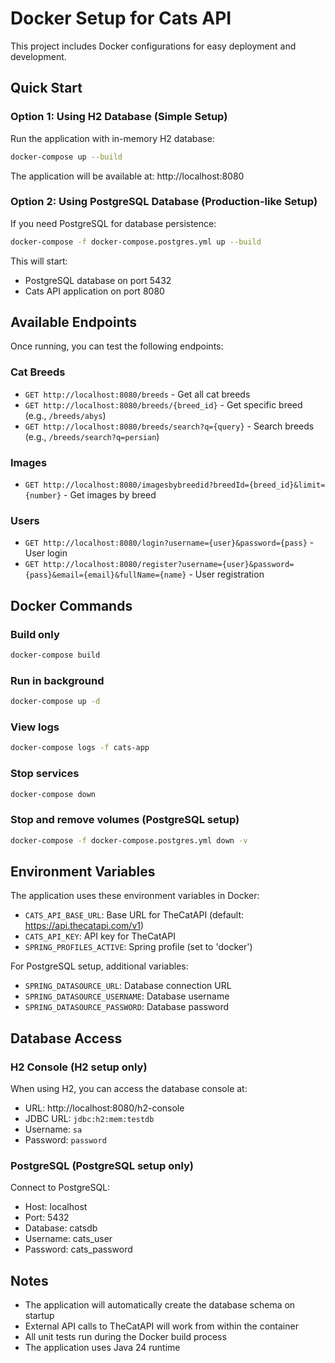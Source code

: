 # Docker Setup for Cats API

This project includes Docker configurations for easy deployment and development.

## Quick Start

### Option 1: Using H2 Database (Simple Setup)

Run the application with in-memory H2 database:

```bash
docker-compose up --build
```

The application will be available at: http://localhost:8080

### Option 2: Using PostgreSQL Database (Production-like Setup)

If you need PostgreSQL for database persistence:

```bash
docker-compose -f docker-compose.postgres.yml up --build
```

This will start:
- PostgreSQL database on port 5432
- Cats API application on port 8080

## Available Endpoints

Once running, you can test the following endpoints:

### Cat Breeds
- `GET http://localhost:8080/breeds` - Get all cat breeds
- `GET http://localhost:8080/breeds/{breed_id}` - Get specific breed (e.g., `/breeds/abys`)
- `GET http://localhost:8080/breeds/search?q={query}` - Search breeds (e.g., `/breeds/search?q=persian`)

### Images
- `GET http://localhost:8080/imagesbybreedid?breedId={breed_id}&limit={number}` - Get images by breed

### Users
- `GET http://localhost:8080/login?username={user}&password={pass}` - User login
- `GET http://localhost:8080/register?username={user}&password={pass}&email={email}&fullName={name}` - User registration

## Docker Commands

### Build only
```bash
docker-compose build
```

### Run in background
```bash
docker-compose up -d
```

### View logs
```bash
docker-compose logs -f cats-app
```

### Stop services
```bash
docker-compose down
```

### Stop and remove volumes (PostgreSQL setup)
```bash
docker-compose -f docker-compose.postgres.yml down -v
```

## Environment Variables

The application uses these environment variables in Docker:

- `CATS_API_BASE_URL`: Base URL for TheCatAPI (default: https://api.thecatapi.com/v1)
- `CATS_API_KEY`: API key for TheCatAPI
- `SPRING_PROFILES_ACTIVE`: Spring profile (set to 'docker')

For PostgreSQL setup, additional variables:
- `SPRING_DATASOURCE_URL`: Database connection URL
- `SPRING_DATASOURCE_USERNAME`: Database username
- `SPRING_DATASOURCE_PASSWORD`: Database password

## Database Access

### H2 Console (H2 setup only)
When using H2, you can access the database console at:
- URL: http://localhost:8080/h2-console
- JDBC URL: `jdbc:h2:mem:testdb`
- Username: `sa`
- Password: `password`

### PostgreSQL (PostgreSQL setup only)
Connect to PostgreSQL:
- Host: localhost
- Port: 5432
- Database: catsdb
- Username: cats_user
- Password: cats_password

## Notes

- The application will automatically create the database schema on startup
- External API calls to TheCatAPI will work from within the container
- All unit tests run during the Docker build process
- The application uses Java 24 runtime